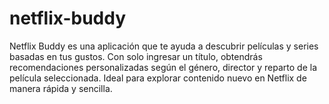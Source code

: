 # netflix-buddy
Netflix Buddy es una aplicación que te ayuda a descubrir películas y series basadas en tus gustos. Con solo ingresar un título, obtendrás recomendaciones personalizadas según el género, director y reparto de la película seleccionada. Ideal para explorar contenido nuevo en Netflix de manera rápida y sencilla.
